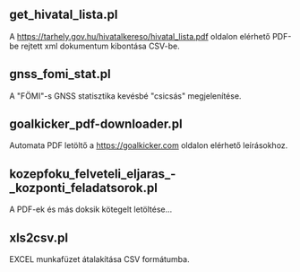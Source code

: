 
## get_hivatal_lista.pl
A https://tarhely.gov.hu/hivatalkereso/hivatal_lista.pdf oldalon elérhető PDF-be rejtett xml dokumentum kibontása CSV-be.

## gnss_fomi_stat.pl
A "FÖMI"-s GNSS statisztika kevésbé "csicsás" megjelenítése.

## goalkicker_pdf-downloader.pl
Automata PDF letöltő a https://goalkicker.com oldalon elérhető leírásokhoz.

## kozepfoku_felveteli_eljaras_-_kozponti_feladatsorok.pl
A PDF-ek és más doksik kötegelt letöltése...

## xls2csv.pl
EXCEL munkafüzet átalakítása CSV formátumba.
